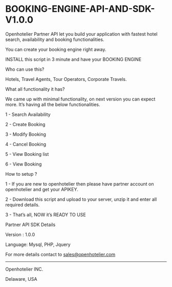 # BOOKING-ENGINE-API-AND-SDK-V1.0.0
Openhotelier Partner API let you build your application with fastest hotel search, availability and booking functionalities.

You can create your booking engine right away.

INSTALL this script in 3 minute and have your BOOKING ENGINE

Who can use this?

Hotels, Travel Agents, Tour Operators, Corporate Travels.

What all functionality it has?

We came up with minimal functionality, on next version you can expect more. It’s having all the  below functionalities.

1 - Search Availability

2 - Create Booking

3 - Modify Booking

4 - Cancel Booking

5 - View Booking list

6 - View Booking


How to setup ?

1 - If you are new to openhotelier then please have partner account on openhotelier and get your APIKEY. 

2 - Download this script and upload to your server, unzip it and enter all required details.

3 - That’s all, NOW it’s READY TO USE

Partner API SDK Details

Version : 1.0.0

Language: Mysql, PHP, Jquery

For more details contact to sales@openhotelier.com

-------------------------------------------

Openhotelier INC.

Delaware, USA






